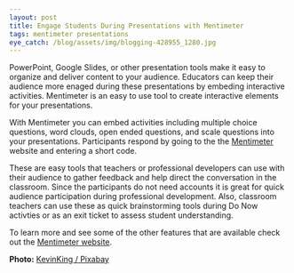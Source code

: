 ```yaml
---
layout: post
title: Engage Students During Presentations with Mentimeter
tags: mentimeter presentations
eye_catch: /blog/assets/img/blogging-428955_1280.jpg
---
```


PowerPoint, Google Slides, or other presentation tools make it easy to organize and deliver content to your audience.  Educators can keep their audience more enaged during these presentations by embeding interactive activities.  Mentimeter is an easy to use tool to create interactive elements for your presentations.

<!--more-->

With Mentimeter you can embed activities including multiple choice questions, word clouds, open ended questions, and scale questions into your presentations.  Participants respond by going to the the [Mentimeter](https://www.mentimeter.com/) website and entering a short code.

These are easy tools that teachers or professional developers can use with their audience to gather feedback and help direct the conversation in the classroom.  Since the participants do not need accounts it is great for quick audience participation during professional development.  Also, classroom teachers can use these as quick brainstorming tools during Do Now activties or as an exit ticket to assess student understanding.

To learn more and see some of the other features that are available check out the [Mentimeter website](https://www.mentimeter.com/).

**Photo:** [KevinKing / Pixabay](https://pixabay.com/illustrations/blogging-blog-social-media-428955/)
